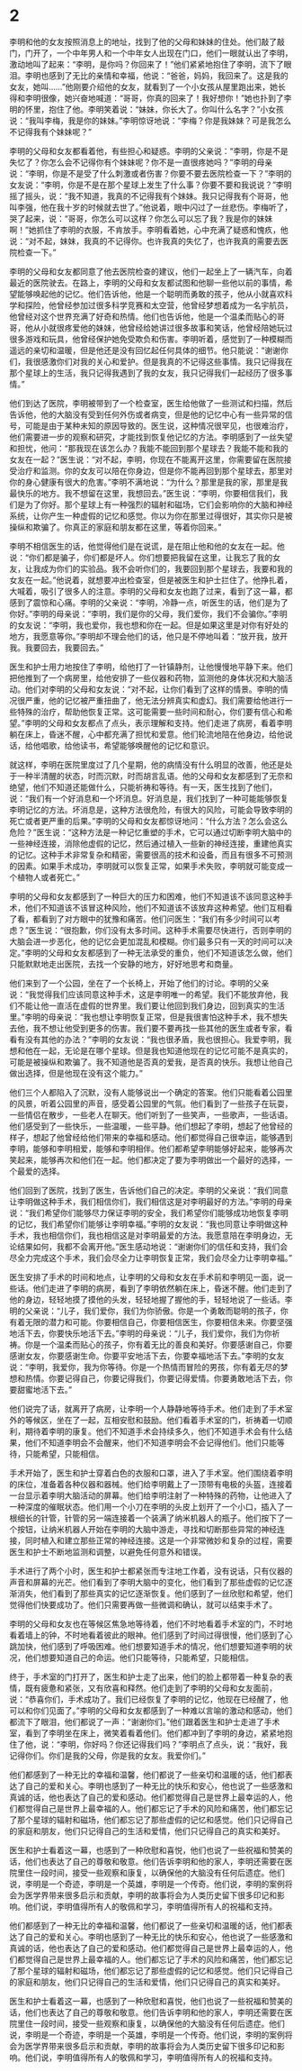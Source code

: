 # 2

李明和他的女友按照消息上的地址，找到了他的父母和妹妹的住处。他们敲了敲门，门开了，一个中年男人和一个中年女人出现在门口，他们一眼就认出了李明，激动地叫了起来：“李明，是你吗？你回来了！”他们紧紧地抱住了李明，流下了眼泪。李明也感到了无比的亲情和幸福，他说：“爸爸，妈妈，我回来了。这是我的女友，她叫……”他刚要介绍他的女友，就看到了一个小女孩从屋里跑出来，她长得和李明很像，她兴奋地喊道：“哥哥，你真的回来了！我好想你！”她也扑到了李明的怀里，抱住了他。李明笑着说：“妹妹，你长大了。你叫什么名字？”小女孩说：“我叫李梅，我是你的妹妹。”李明惊讶地说：“李梅？你是我妹妹？可是我怎么不记得我有个妹妹呢？”

李明的父母和女友都看着他，有些担心和疑惑。李明的父亲说：“李明，你是不是失忆了？你怎么会不记得你有个妹妹呢？你不是一直很疼她吗？”李明的母亲说：“李明，你是不是受了什么刺激或者伤害？你要不要去医院检查一下？”李明的女友说：“李明，你是不是在那个星球上发生了什么事？你要不要和我说说？”李明摇了摇头，说：“我不知道，我真的不记得我有个妹妹。我只记得我有个哥哥，他叫李强，他在我十岁的时候就去世了。”他说着，眼中闪过了一丝悲伤。李梅听了，哭了起来，说：“哥哥，你怎么可以这样？你怎么可以忘了我？我是你的妹妹啊！”她抓住了李明的衣服，不肯放手。李明看着她，心中充满了疑惑和愧疚，他说：“对不起，妹妹，我真的不记得你。也许我真的失忆了，也许我真的需要去医院检查一下。”

李明的父母和女友都同意了他去医院检查的建议，他们一起坐上了一辆汽车，向着最近的医院驶去。在路上，李明的父母和女友都试图和他聊一些他以前的事情，希望能够唤起他的记忆。他们告诉他，他是一个聪明而勇敢的孩子，他从小就喜欢科学和探险，他曾经参加过很多科学竞赛和太空营，他曾经梦想着成为一名宇航员，他曾经对这个世界充满了好奇和热情。他们也告诉他，他是一个温柔而贴心的哥哥，他从小就很疼爱他的妹妹，他曾经给她讲过很多故事和笑话，他曾经陪她玩过很多游戏和玩具，他曾经保护她免受欺负和伤害。李明听着，感觉到了一种模糊而遥远的亲切和温暖，但是他还是没有回忆起任何具体的细节。他只能说：“谢谢你们，我很感激你们对我的关心和爱护。但是我真的不记得这些事情。我只记得我在那个星球上的生活，我只记得我遇到了我的女友，我只记得我们一起经历了很多事情。”

他们到达了医院，李明被带到了一个检查室，医生给他做了一些测试和扫描，然后告诉他，他的大脑没有受到任何外伤或者病变，但是他的记忆中心有一些异常的信号，可能是由于某种未知的原因导致的。医生说，这种情况很罕见，也很难治疗，他们需要进一步的观察和研究，才能找到恢复他记忆的方法。李明感到了一丝失望和担忧，他问：“那我现在该怎么办？我能不能回到那个星球去？我能不能和我的女友在一起？”医生说：“对不起，李明，你现在不能离开这里，你需要留在医院接受治疗和监测。你的女友可以陪在你身边，但是你不能再回到那个星球去，那里对你的身心健康有很大的危害。”李明不满地说：“为什么？那里是我的家，那里是我最快乐的地方。我不想留在这里，我想回去。”医生说：“李明，你要相信我们，我们是为了你好。那个星球上有一种强烈的辐射和磁场，它们会影响你的大脑和神经系统，让你产生一种虚假的记忆和感觉。你以为你在那里过得很好，其实你只是被操纵和欺骗了。你真正的家庭和朋友都在这里，等着你回来。”

李明不相信医生的话，他觉得他们是在说谎，是在阻止他和他的女友在一起。他说：“你们都是骗子，你们都是坏人。你们想要把我留在这里，让我忘了我的女友，让我成为你们的实验品。我不会听你们的，我要回到那个星球去，我要和我的女友在一起。”他说着，就想要冲出检查室，但是被医生和护士拦住了。他挣扎着，大喊着，吸引了很多人的注意。李明的父母和女友也跑了过来，看到了这一幕，都感到了震惊和心痛。李明的父亲说：“李明，冷静一点，听医生的话，他们是为了你好。”李明的母亲说：“李明，我们是你的父母，我们爱你，我们不会骗你。”李明的女友说：“李明，我也爱你，我也想和你在一起。但是如果这里是对你有好处的地方，我愿意等你。”李明却不理会他们的话，他只是不停地叫着：“放开我，放开我。我要回去，我要回去。”

医生和护士用力地按住了李明，给他打了一针镇静剂，让他慢慢地平静下来。他们把他推到了一个病房里，给他安排了一些仪器和药物，监测他的身体状况和大脑活动。他们对李明的父母和女友说：“对不起，让你们看到了这样的情景。李明的情况很严重，他的记忆被严重扭曲了，他无法分辨真实和虚幻。我们需要给他进行一些特殊的治疗，帮助他恢复正常。这可能需要一些时间和耐心，你们要有信心和希望。”李明的父母和女友都点了点头，表示理解和支持。他们走进了病房，看着李明躺在床上，昏迷不醒，心中都充满了担忧和爱意。他们轮流地陪在他身边，给他说话，给他唱歌，给他读书，希望能够唤醒他的记忆和意识。

就这样，李明在医院里度过了几个星期，他的病情没有什么明显的改善，他还是处于一种半清醒的状态，时而沉默，时而胡言乱语。他的父母和女友都感到了无奈和绝望，他们不知道还能做什么，只能祈祷和等待。有一天，医生找到了他们，说：“我们有一个好消息和一个坏消息。好消息是，我们找到了一种可能能够恢复李明记忆的方法。坏消息是，这种方法很危险，有很大的风险，可能会导致李明的死亡或者更严重的后果。”李明的父母和女友都惊讶地问：“什么方法？怎么会这么危险？”医生说：“这种方法是一种记忆重塑的手术，它可以通过切断李明大脑中的一些神经连接，消除他虚假的记忆，然后通过植入一些新的神经连接，重建他真实的记忆。这种手术非常复杂和精密，需要很高的技术和设备，而且有很多不可预测的因素。如果手术成功，李明就可以恢复正常，如果手术失败，李明就可能变成一个植物人或者死亡。”

李明的父母和女友都感到了一种巨大的压力和困难，他们不知道该不该同意这种手术，他们不知道该不该冒这种风险，他们不知道该不该放弃这种希望。他们互相看了看，都看到了对方眼中的犹豫和痛苦。他们问医生：“我们有多少时间可以考虑？”医生说：“很抱歉，你们没有太多时间。这种手术需要尽快进行，否则李明的大脑会进一步恶化，他的记忆会更加混乱和模糊。你们最多只有一天的时间可以决定。”李明的父母和女友都感到了一种无法承受的重负，他们不知道该怎么做，他们只能默默地走出医院，去找一个安静的地方，好好地思考和商量。

他们来到了一个公园，坐在了一个长椅上，开始了他们的讨论。李明的父亲说：“我觉得我们应该同意这种手术，这是李明唯一的希望。我们不能放弃他，我们不能让他一直活在虚假的世界里。我们要让他回到我们身边，回到真实的生活里。”李明的母亲说：“我也想让李明恢复正常，但是我很害怕这种手术，我不想失去他，我不想让他受到更多的伤害。我们要不要再找一些其他的医生或者专家，看看有没有其他的办法？”李明的女友说：“我也很矛盾，我也很担心。我爱李明，我想和他在一起，无论是在哪个星球。但是我也知道他现在的记忆可能不是真实的，可能是被操纵和欺骗了。我不知道他是否真的爱我，是否真的快乐。我想让他自己做出选择，但是他现在没有这个能力。”

他们三个人都陷入了沉默，没有人能够说出一个确定的答案。他们只能看着公园里的风景，听着公园里的声音，感受着公园里的气氛。他们看到了一些孩子在玩耍，一些情侣在散步，一些老人在聊天。他们听到了一些笑声，一些歌声，一些话语。他们感受到了一些快乐，一些温暖，一些平静。他们想起了李明，想起了他曾经的样子，想起了他曾经给他们带来的幸福和感动。他们都觉得自己很幸运，能够遇到李明，能够和李明相爱，能够和李明相伴。他们都希望李明能够好起来，能够再次笑起来，能够再次和他们在一起。他们都决定了要为李明做出一个最好的选择，一个最爱的选择。

他们回到了医院，找到了医生，告诉他们自己的决定。李明的父亲说：“我们同意让李明做这种手术，我们相信你们，我们相信这是对李明最好的方法。”李明的母亲说：“我们希望你们能够尽力保证李明的安全，我们希望你们能够成功地恢复李明的记忆，我们希望你们能够让李明幸福。”李明的女友说：“我也同意让李明做这种手术，我也相信你们，我也相信这是对李明最爱的方法。我愿意陪在李明身边，无论结果如何，我都不会离开他。”医生感动地说：“谢谢你们的信任和支持，我们会尽全力完成这个手术，我们会尽全力让李明恢复正常，我们会尽全力让李明幸福。”

医生安排了手术的时间和地点，让李明的父母和女友在手术前和李明见一面，说一些话。他们走进了李明的病房，看到了李明依然躺在床上，昏迷不醒。他们走到了他的身边，轻轻地摸了摸他的头发，轻轻地握了握他的手，轻轻地说了一些话。李明的父亲说：“儿子，我们爱你，我们为你骄傲。你是一个勇敢而聪明的孩子，你有着无限的潜力和可能。你要相信自己，你要相信医生，你要相信未来。你要坚强地活下去，你要快乐地活下去。”李明的母亲说：“儿子，我们爱你，我们为你祈祷。你是一个温柔而贴心的孩子，你有着无比的善良和美好。你要感谢自己，你要感谢女友，你要感谢生命。你要平安地活下去，你要幸福地活下去。”李明的女友说：“李明，我爱你，我为你等待。你是一个热情而冒险的男孩，你有着无尽的梦想和热情。你要记得自己，你要记得我们，你要记得爱情。你要勇敢地活下去，你要甜蜜地活下去。”

他们说完了话，就离开了病房，让李明一个人静静地等待手术。他们走到了手术室外的等候区，坐在了一起，互相安慰和鼓励。他们看着手术室的门，祈祷着一切顺利，期待着李明的康复。他们不知道手术会持续多久，他们不知道手术会有什么结果，他们不知道李明会不会醒来，他们不知道李明会不会记得他们。他们只能等待，只能希望，只能相信。

手术开始了，医生和护士穿着白色的衣服和口罩，进入了手术室。他们围绕着李明的床位，准备着各种仪器和器械。他们给李明戴上了一顶带有电极的头盔，连接着一台显示着李明大脑活动的屏幕。他们给李明注射了一种特殊的药物，让他进入了一种深度的催眠状态。他们用一个小刀在李明的头皮上划开了一个小口，插入了一根细长的针管，针管的另一端连接着一个装满了纳米机器人的瓶子。他们按下了一个按钮，让纳米机器人开始在李明的大脑中游走，寻找和切断那些异常的神经连接，同时植入和建立那些正常的神经连接。这是一个非常微妙和复杂的过程，需要医生和护士不断地监测和调整，以避免任何意外和错误。

手术进行了两个小时，医生和护士都紧张而专注地工作着，没有说话，只有仪器的声音和屏幕的光芒。他们看到了李明大脑中的变化，他们看到了那些虚假的记忆逐渐消失，他们看到了那些真实的记忆逐渐恢复。他们感到了一丝欣慰和希望，他们觉得他们快要成功了。他们只需要再做一些微调和确认，就可以结束手术了。

李明的父母和女友也在等候区焦急地等待着，他们不时地看着手术室的门，不时地看着墙上的钟，不时地看着彼此的眼神。他们感到了时间过得很慢，他们感到了心跳加快，他们感到了呼吸困难。他们想要知道手术的情况，他们想要知道李明的状况，他们想要知道自己的命运。他们只能等待，只能希望，只能相信。

终于，手术室的门打开了，医生和护士走了出来，他们的脸上都带着一种复杂的表情，既有疲惫和紧张，又有欣喜和释然。他们走到了李明的父母和女友面前，说：“恭喜你们，手术成功了。我们已经恢复了李明的记忆，他现在已经醒了，他可以和你们见面了。”李明的父母和女友都感到了一种难以言喻的激动和感动，他们都流下了眼泪，他们都说了一声：“谢谢你们。”他们跟着医生和护士走进了手术室，看到了李明坐在床上，微笑着看着他们。他们都冲到了李明的身边，紧紧地抱住了他，说：“李明，你好吗？你还记得我们吗？”李明点了点头，说：“我好，我记得你们。你们是我的父母，你是我的女友。我爱你们。”

他们都感到了一种无比的幸福和温馨，他们都说了一些亲切和温暖的话，他们都表达了自己的爱和关心。李明也感到了一种无比的快乐和安心，他也说了一些感激和真诚的话，他也表达了自己的爱和感动。他们都觉得自己是世界上最幸运的人，他们都觉得自己是世界上最幸福的人。他们都忘记了手术的风险和痛苦，他们都忘记了那个星球的辐射和磁场，他们都忘记了那些虚假的记忆和感觉。他们只记得自己的家庭和朋友，他们只记得自己的生活和爱情，他们只记得自己的真实和美好。

医生和护士看着这一幕，也感到了一种欣慰和喜悦，他们也说了一些祝福和赞美的话，他们也表达了自己的尊敬和敬意。他们告诉李明和他的家人，李明还需要在医院里住一段时间，接受一些观察和康复，以确保他的大脑没有任何后遗症。他们说，李明是一个奇迹，李明是一个英雄，李明是一个传奇。他们说，李明的案例将会为医学界带来很多启示和贡献，李明的故事将会为人类历史留下很多印记和影响。他们说，李明值得所有人的敬佩和学习，李明值得所有人的祝福和支持。

他们都感到了一种无比的幸福和温馨，他们都说了一些亲切和温暖的话，他们都表达了自己的爱和关心。李明也感到了一种无比的快乐和安心，他也说了一些感激和真诚的话，他也表达了自己的爱和感动。他们都觉得自己是世界上最幸运的人，他们都觉得自己是世界上最幸福的人。他们都忘记了手术的风险和痛苦，他们都忘记了那个星球的辐射和磁场，他们都忘记了那些虚假的记忆和感觉。他们只记得自己的家庭和朋友，他们只记得自己的生活和爱情，他们只记得自己的真实和美好。

医生和护士看着这一幕，也感到了一种欣慰和喜悦，他们也说了一些祝福和赞美的话，他们也表达了自己的尊敬和敬意。他们告诉李明和他的家人，李明还需要在医院里住一段时间，接受一些观察和康复，以确保他的大脑没有任何后遗症。他们说，李明是一个奇迹，李明是一个英雄，李明是一个传奇。他们说，李明的案例将会为医学界带来很多启示和贡献，李明的故事将会为人类历史留下很多印记和影响。他们说，李明值得所有人的敬佩和学习，李明值得所有人的祝福和支持。
